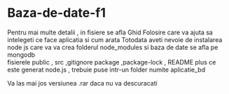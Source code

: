 # Baza-de-date-f1
Pentru mai multe detalii , in fisiere se afla Ghid Folosire care va ajuta  sa intelegeti ce face aplicatia si cum arata
Totodata aveti nevoie de instalarea node js care va va crea folderul node_modules si baza de date se afla pe mongodb  
fisierele public , src ,gitignore package  ,package-lock , README plus ce este generat node.js , trebuie puse intr-un folder
numite aplicatie_bd

Va las mai jos versiunea .rar daca nu va descuracati
